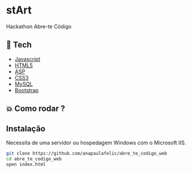 # stArt

Hackathon Abre-te Código

## :rocket: Tech

- [Javascript](https://www.javascript.com/)
- [HTML5](https://developer.mozilla.org/pt-BR/docs/Web/HTML/HTML5)
- [ASP](https://docs.microsoft.com/pt-br/troubleshoot/iis/asp-support-windows)
- [CSS3](https://developer.mozilla.org/pt-BR/docs/Web/CSS)
- [MySQL](https://dev.mysql.com/doc/)
- [Bootstrap](https://getbootstrap.com/)

## :boom: Como rodar ?

## Instalação
Necessita de uma servidor ou hospedagem Windows com o Microsoft IIS. 

```bash
git clone https://github.com/anapaulafelic/abre_te_codigo_web
cd abre_te_codigo_web
open index.html
```
